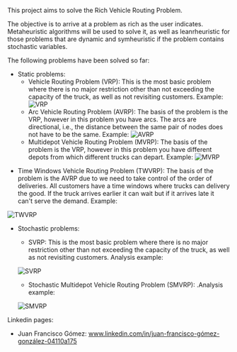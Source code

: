 This project aims to solve the Rich Vehicle Routing Problem. 

The objective is to arrive at a problem as rich as the user indicates. Metaheuristic algorithms will be used to solve it, as well as leanrheuristic for those problems that are dynamic and symheuristic if the problem contains stochastic variables.

The following problems have been solved so far:
+ Static problems:
  - Vehicle Routing Problem (VRP): This is the most basic problem where there is no major restriction other than not exceeding the capacity of the truck, as well as not revisiting customers. Example:
  ![VRP](https://user-images.githubusercontent.com/82934982/194710612-204a0c9a-5698-4e92-9d80-0ed2d8275a75.png)
  - Arc Vehicle Routing Problem (AVRP): The basis of the problem is the VRP, however in this problem you have arcs. The arcs are directional, i.e., the distance between the same pair of nodes does not have to be the same. Example:
  ![AVRP](https://user-images.githubusercontent.com/82934982/194710620-48354a30-cf12-43f7-8cfd-74b7193a471b.png)
  - Multidepot Vehicle Routing Problem (MVRP): The basis of the problem is the VRP, however in this problem you have different depots from which different trucks can depart. Example:
  ![MVRP](https://user-images.githubusercontent.com/82934982/194710625-eb366255-bfeb-4fcd-8a99-280641129bc3.png)
- Time Windows Vehicle Routing Problem (TWVRP): The basis of the problem is the AVRP due to we need to take control of the order of deliveries. All customers have a time windows where trucks can delivery the good. If the truck arrives earlier it can wait but if it arrives late it can't serve the demand. Example:

![TWVRP](https://user-images.githubusercontent.com/82934982/195342778-3408c455-6230-4a8a-8f37-6bf47069a1ae.png)
+ Stochastic problems:
  - SVRP: This is the most basic problem where there is no major restriction other than not exceeding the capacity of the truck, as well as not revisiting customers. Analysis example:
  
  ![SVRP](https://user-images.githubusercontent.com/82934982/194710643-2d6cfcc4-c7ef-410b-88fc-ba553ed33be0.png) 
  
  - Stochastic Multidepot Vehicle Routing Problem (SMVRP):     .Analysis example:
  
  ![SMVRP](https://user-images.githubusercontent.com/82934982/194710649-845c2313-e7b8-461e-91cc-d6802b0ff12c.png)

Linkedin pages:
  - Juan Francisco Gómez: www.linkedin.com/in/juan-francisco-gómez-gonzález-04110a175
